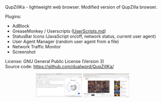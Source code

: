 QupZillKa - lightweight web browser. Modified version of QupZilla browser.  

Plugins:
 - AdBlock
 - GreaseMonkey / Userscripts ([UserScripts.md](userscripts/))
 - StatusBar Icons (JavaScript on/off, network status, current user agent)
 - User Agent Manager (random user agent from a file)
 - Network Traffic Monitor
 - Screenshot

License: GNU General Public License (Version 3)  
Source code: https://github.com/dualword/QupZillKa/  

<p align="middle">
<img src="screenshot.png" width="150" alt="Network traffic monitor" title="Network traffic monitor"/>
<img src="youtube.png" width="150" alt="Youtube" title="Youtube"/>
</p>

